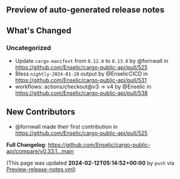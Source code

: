## Preview of auto-generated release notes
<!-- Release notes generated using configuration in .github/release.yml at main -->

## What's Changed
### Uncategorized
* Update `cargo-manifest` from `0.12.0` to `0.13.0` by @fornwall in https://github.com/Enselic/cargo-public-api/pull/525
* Bless `nightly-2024-01-28` output by @EnselicCICD in https://github.com/Enselic/cargo-public-api/pull/531
* workflows: actions/checkout@v3 -> v4 by @Enselic in https://github.com/Enselic/cargo-public-api/pull/538

## New Contributors
* @fornwall made their first contribution in https://github.com/Enselic/cargo-public-api/pull/525

**Full Changelog**: https://github.com/Enselic/cargo-public-api/compare/v0.33.1...main


(This page was updated **2024-02-12T05:14:52+00:00** by `push` via [Preview-release-notes.yml](https://github.com/Enselic/cargo-public-api/actions/runs/7867573644))
